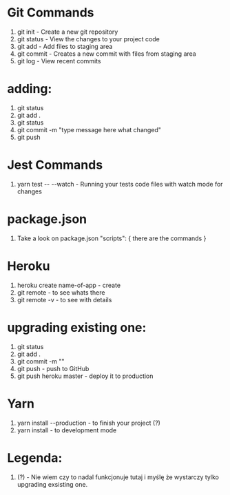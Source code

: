 # Git Commands
1. git init - Create a new git repository
2. git status - View the changes to your project code
3. git add - Add files to staging area
4. git commit - Creates a new commit with files from staging area
5. git log - View recent commits

# adding:
1. git status
2. git add .
3. git status
4. git commit -m "type message here what changed"
5. git push

# Jest Commands
1. yarn test -- --watch - Running your tests code files with watch mode for changes

# package.json
1. Take a look on package.json "scripts": {
    there are the commands
}

# Heroku
1. heroku create name-of-app - create
2. git remote - to see whats there
3. git remote -v - to see with details

# upgrading existing one:
1. git status
2. git add .
3. git commit -m ""
4. git push - push to GitHub
5. git push heroku master - deploy it to production

# Yarn
1. yarn install --production - to finish your project (?)
2. yarn install - to development mode

# Legenda:
1. (?) - Nie wiem czy to nadal funkcjonuje tutaj i myślę że wystarczy tylko upgrading exsisting one.